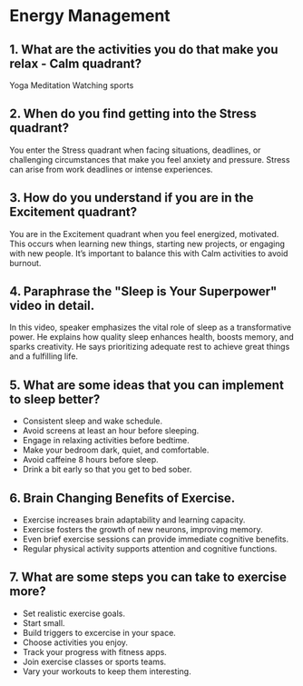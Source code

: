 # Energy Management
## 1. What are the activities you do that make you relax - Calm quadrant?
Yoga
Meditation
Watching sports 

## 2. When do you find getting into the Stress quadrant?
You enter the Stress quadrant when facing situations, deadlines, or challenging circumstances that make you feel anxiety and pressure.
Stress can arise from work deadlines or intense experiences.

## 3. How do you understand if you are in the Excitement quadrant?
You are in the Excitement quadrant when you feel energized, motivated. This occurs when learning new things, starting new projects, or engaging with new people. It’s important to balance this with Calm activities to avoid burnout.

## 4. Paraphrase the "Sleep is Your Superpower" video in detail.
In this video, speaker emphasizes the vital role of sleep as a transformative power. He explains how quality sleep enhances health, boosts memory, and sparks creativity. He says prioritizing adequate rest to achieve great things and a fulfilling life.

## 5. What are some ideas that you can implement to sleep better?
- Consistent sleep and wake schedule.
- Avoid screens at least an hour before sleeping.
- Engage in relaxing activities before bedtime.
- Make your bedroom dark, quiet, and comfortable.
- Avoid caffeine 8 hours before sleep.
- Drink a bit early so that you get to bed sober.

## 6. Brain Changing Benefits of Exercise.
- Exercise increases brain adaptability and learning capacity.
- Exercise fosters the growth of new neurons, improving memory.
- Even brief exercise sessions can provide immediate cognitive benefits.
- Regular physical activity supports attention and cognitive functions.

## 7. What are some steps you can take to exercise more?
- Set realistic exercise goals.
- Start small.
- Build triggers to excercise in your space.
- Choose activities you enjoy.
- Track your progress with fitness apps.
- Join exercise classes or sports teams.
- Vary your workouts to keep them interesting.
